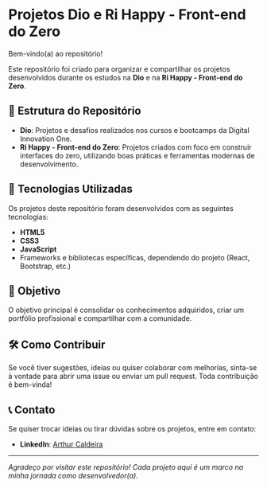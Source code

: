 # Projetos Dio e Ri Happy - Front-end do Zero

Bem-vindo(a) ao repositório!

Este repositório foi criado para organizar e compartilhar os projetos desenvolvidos durante os estudos na **Dio** e na **Ri Happy - Front-end do Zero**.

## 📂 Estrutura do Repositório

- **Dio**: Projetos e desafios realizados nos cursos e bootcamps da Digital Innovation One.
- **Ri Happy - Front-end do Zero**: Projetos criados com foco em construir interfaces do zero, utilizando boas práticas e ferramentas modernas de desenvolvimento.

## 🚀 Tecnologias Utilizadas

Os projetos deste repositório foram desenvolvidos com as seguintes tecnologias:

- **HTML5**
- **CSS3**
- **JavaScript**
- Frameworks e bibliotecas específicas, dependendo do projeto (React, Bootstrap, etc.)

## 🌟 Objetivo

O objetivo principal é consolidar os conhecimentos adquiridos, criar um portfólio profissional e compartilhar com a comunidade.

## 🛠️ Como Contribuir

Se você tiver sugestões, ideias ou quiser colaborar com melhorias, sinta-se à vontade para abrir uma issue ou enviar um pull request. Toda contribuição é bem-vinda!

## 📞 Contato

Se quiser trocar ideias ou tirar dúvidas sobre os projetos, entre em contato:

- **LinkedIn**: [Arthur Caldeira](https://www.linkedin.com/in/arthur-caldeira-90889b217/)

---

_Agradeço por visitar este repositório! Cada projeto aqui é um marco na minha jornada como desenvolvedor(a)._
